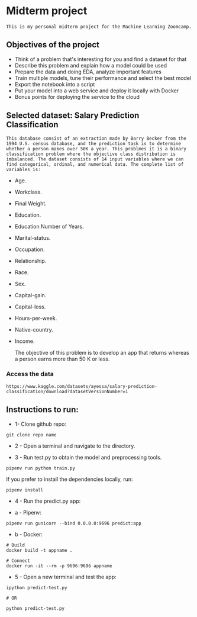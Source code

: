 # Midterm project

    This is my personal midterm project for the Machine Learning Zoomcamp.

## Objectives of the project

* Think of a problem that's interesting for you and find a dataset for that
* Describe this problem and explain how a model could be used
* Prepare the data and doing EDA, analyze important features
* Train multiple models, tune their performance and select the best model
* Export the notebook into a script
* Put your model into a web service and deploy it locally with Docker
* Bonus points for deploying the service to the cloud

## Selected dataset: Salary Prediction Classification 

    This database consist of an extraction made by Barry Becker from the 1994 U.S. census database, and the prediction task is to determine whether a person makes over 50K a year. This problmes it is a binary classification problem where the objective class distribution is imbalanced. The dataset consists of 14 input variables where we can find categorical, ordinal, and numerical data. The complete list of variables is:

* Age.
* Workclass.
* Final Weight.
* Education.
* Education Number of Years.
* Marital-status.
* Occupation.
* Relationship.
* Race.
* Sex.
* Capital-gain.
* Capital-loss.
* Hours-per-week.
* Native-country.
* Income.

    The objective of this problem is to develop an app that returns whereas a person earns more than 50 K or less. 

### Access the data
    https://www.kaggle.com/datasets/ayessa/salary-prediction-classification/download?datasetVersionNumber=1

## Instructions to run:

* 1- Clone github repo:

```
git clone repo name
```

* 2 - Open a terminal and navigate to the directory.

* 3 - Run test.py to obtain the model and preprocessing tools.

```
pipenv run python train.py
```

If you prefer to install the dependencies locally, run:

```
pipenv install
```

* 4 - Run the predict.py app:

* a - Pipenv:

```
pipenv run gunicorn --bind 0.0.0.0:9696 predict:app
```

* b - Docker:

```
# Build
docker build -t appname .
 
# Connect
docker run -it --rm -p 9696:9696 appname
```

* 5 - Open a new terminal and test the app:

```
ipython predict-test.py

# OR

python predict-test.py
```